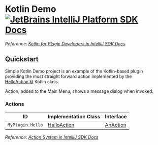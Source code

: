 # Kotlin Demo [![JetBrains IntelliJ Platform SDK Docs](https://jb.gg/badges/docs.svg)][docs]
*Reference: [Kotlin for Plugin Developers in IntelliJ SDK Docs][docs:kotlin]*

## Quickstart

Simple Kotlin Demo project is an example of the Kotlin-based plugin providing the most straight forward action
implemented by the [HelloAction.kt][file:HelloAction] Kotlin class.

Action, added to the Main Menu, shows a message dialog when invoked.

### Actions

| ID               | Implementation Class            | Interface                |
| ---------------- | ------------------------------- | ------------------------ |
| `MyPlugin.Hello` | [HelloAction][file:HelloAction] | [AnAction][sdk:AnAction] |

*Reference: [Action System in IntelliJ SDK Docs][docs:actions]*


[docs]: https://www.jetbrains.org/intellij/sdk/docs
[docs:actions]: https://www.jetbrains.org/intellij/sdk/docs/basics/action_system.html
[docs:kotlin]: https://jetbrains.org/intellij/sdk/docs/tutorials/kotlin.html

[file:HelloAction]: ./src/main/kotlin/org/intellij/sdk/kotlin/HelloAction.kt

[sdk:AnAction]: upsource:///platform/editor-ui-api/src/com/intellij/openapi/actionSystem/AnAction.java
